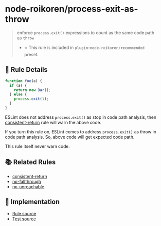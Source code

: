 # node-roikoren/process-exit-as-throw
> enforce `process.exit()` expressions to count as the same code path as `throw`
> - ⭐️ This rule is included in `plugin:node-roikoren/recommended` preset.

## 📖 Rule Details

```js
function foo(a) {
  if (a) {
    return new Bar();
  } else {
    process.exit(1);
  }
}
```

ESLint does not address `process.exit()` as stop in code path analysis, then [consistent-return] rule will warn the above code.

If you turn this rule on, ESLint comes to address `process.exit()` as throw in code path analysis. So, above code will get expected code path.

This rule itself never warn code.

## 📚 Related Rules

- [consistent-return]
- [no-fallthrough]
- [no-unreachable]

[consistent-return]: http://eslint.org/docs/rules/consistent-return
[no-fallthrough]: http://eslint.org/docs/rules/no-fallthrough
[no-unreachable]: http://eslint.org/docs/rules/no-unreachable

## 🔎 Implementation

- [Rule source](https://github.com/roikoren755/eslint-plugin-node/blob/v3.0.2/src/rules/process-exit-as-throw.ts)
- [Test source](https://github.com/roikoren755/eslint-plugin-node/blob/v3.0.2/tests/src/rules/process-exit-as-throw.ts)
